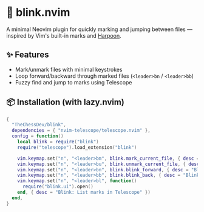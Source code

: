 # 🔁 blink.nvim

A minimal Neovim plugin for quickly marking and jumping between files — inspired by Vim's built-in marks and [Harpoon](https://github.com/ThePrimeagen/harpoon).

## ✨ Features

- Mark/unmark files with minimal keystrokes
- Loop forward/backward through marked files (`<leader>bn` / `<leader>bb`)
- Fuzzy find and jump to marks using Telescope

## 📦 Installation (with lazy.nvim)

```lua
{
  "TheChessDev/blink",
  dependencies = { "nvim-telescope/telescope.nvim" },
  config = function()
    local blink = require("blink")
    require("telescope").load_extension("blink")

    vim.keymap.set("n", "<leader>bm", blink.mark_current_file, { desc = "Blink: Mark current file" })
    vim.keymap.set("n", "<leader>bu", blink.unmark_current_file, { desc = "Blink: Unmark current file" })
    vim.keymap.set("n", "<leader>bn", blink.blink_forward, { desc = "Blink: Next mark" })
    vim.keymap.set("n", "<leader>bb", blink.blink_back, { desc = "Blink: Previous mark" })
    vim.keymap.set("n", "<leader>bl", function()
      require("blink.ui").open()
    end, { desc = "Blink: List marks in Telescope" })
  end,
}
```
